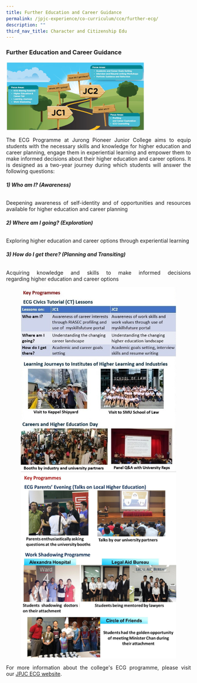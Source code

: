 ```yaml
---
title: Further Education and Career Guidance
permalink: /jpjc-experience/co-curriculum/cce/further-ecg/
description: ""
third_nav_title: Character and Citizenship Edu
---
```

### **Further Education and Career Guidance**
<div align=justify>
	
<img src="/images/Further%20Education%201.jpg" 
     style="width:75%">
<p>	 
The ECG Programme at Jurong Pioneer Junior College aims to equip students with the necessary skills and knowledge for higher education and career planning, engage them in experiential learning and empower them to make informed decisions about their higher education and career options. It is designed as a two-year journey during which students will answer the following questions:</p>

<h6><strong>1) Who am I? (Awareness)</strong></h6>
<p>
Deepening awareness of self-identity and of opportunities and resources available for higher education and career planning</p>

<h6><strong>2) Where am I going? (Exploration)</strong></h6>
<p>
	Exploring higher education and career options through experiential learning</p>

<h6><strong>3) How do I get there? (Planning and Transiting)</strong></h6>
<p>
Acquiring knowledge and skills to make informed decisions regarding higher education and career options</p>

<figure>
<img src="/images/CCE1a.jpg">
<img src="/images/Higher%20Education%203.jpg">		 
</figure>

<p>
For more information about the college's ECG programme, please visit our <a href="https://jpjcecg.wixsite.com/jpjcecghome">JPJC ECG website</a>.
	</div>